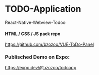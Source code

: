 # TODO-Application
React-Native-Webview-Todoo

#### HTML / CSS / JS pack repo
https://github.com/bzozoo/VUE-ToDo-Panel


### Publisched Demo on Expo:
https://expo.dev/@bzozoo/todoapp
